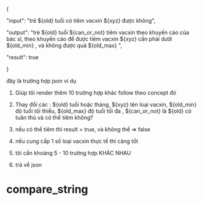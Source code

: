 {

"input": "trẻ ${old} tuổi có tiêm vacxin ${xyz} được không",

"output": "trẻ ${old} tuổi ${can_or_not} tiêm vacxin theo khuyến cáo của bác sĩ, theo khuyến cáo để được tiêm vacxin ${xyz} cần phải dưới ${old_min} , và không được quá ${old_max} ",

"result": true

}



đây là trường hợp json ví dụ



1. Giúp tôi render thêm 10 trường hợp khác follow theo concept đó

2. Thay đổi các : ${old} tuổi hoặc tháng, ${xyz} tên loại vacxin, ${old_min} độ tuổi tối thiểu, ${old_max} độ tuổi tối đa , ${can_or_not} là ${old} có tuân thủ và có thể tiêm không?

3. nếu có thể tiêm thì result = true, và không thể => false

4. nếu cung cấp 1 số loại vacxin thực tế thì càng tốt

5. tôi cần khoảng 5 - 10 trường hợp KHÁC NHAU

6. trả về json
# compare_string
